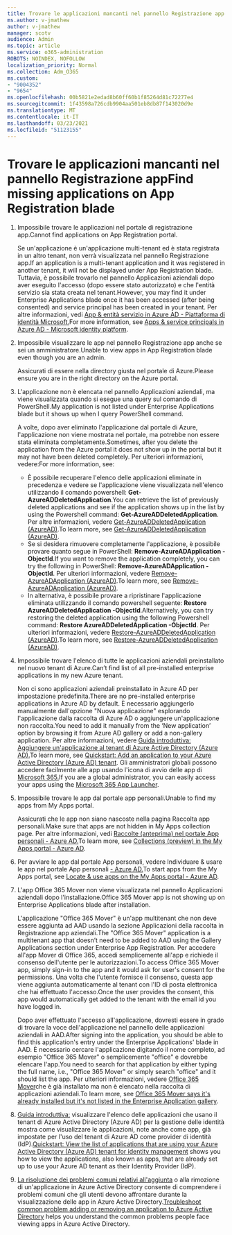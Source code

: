```yaml
---
title: Trovare le applicazioni mancanti nel pannello Registrazione app
ms.author: v-jmathew
author: v-jmathew
manager: scotv
audience: Admin
ms.topic: article
ms.service: o365-administration
ROBOTS: NOINDEX, NOFOLLOW
localization_priority: Normal
ms.collection: Adm_O365
ms.custom:
- "9004352"
- "9654"
ms.openlocfilehash: 00b5821e2edad8b60ff60b1f85264d81c72277e4
ms.sourcegitcommit: 1f43598a726cdb9904aa501eb8db87f143020d9e
ms.translationtype: MT
ms.contentlocale: it-IT
ms.lasthandoff: 03/23/2021
ms.locfileid: "51123155"
---
```

# <a name="find-missing-applications-on-app-registration-blade"></a><span data-ttu-id="f62af-102">Trovare le applicazioni mancanti nel pannello Registrazione app</span><span class="sxs-lookup"><span data-stu-id="f62af-102">Find missing applications on App Registration blade</span></span>

1. <span data-ttu-id="f62af-103">Impossibile trovare le applicazioni nel portale di registrazione app.</span><span class="sxs-lookup"><span data-stu-id="f62af-103">Cannot find applications on App Registration portal.</span></span>

    <span data-ttu-id="f62af-104">Se un'applicazione è un'applicazione multi-tenant ed è stata registrata in un altro tenant, non verrà visualizzata nel pannello Registrazione app.</span><span class="sxs-lookup"><span data-stu-id="f62af-104">If an application is a multi-tenant application and it was registered in another tenant, it will not be displayed under App Registration blade.</span></span> <span data-ttu-id="f62af-105">Tuttavia, è possibile trovarlo nel pannello Applicazioni aziendali dopo aver eseguito l'accesso (dopo essere stato autorizzato) e che l'entità servizio sia stata creata nel tenant.</span><span class="sxs-lookup"><span data-stu-id="f62af-105">However, you may find it under Enterprise Applications blade once it has been accessed (after being consented) and service principal has been created in your tenant.</span></span> <span data-ttu-id="f62af-106">Per altre informazioni, vedi [App & entità servizio in Azure AD - Piattaforma di identità Microsoft.](https://docs.microsoft.com/azure/active-directory/develop/app-objects-and-service-principals)</span><span class="sxs-lookup"><span data-stu-id="f62af-106">For more information, see [Apps & service principals in Azure AD - Microsoft identity platform](https://docs.microsoft.com/azure/active-directory/develop/app-objects-and-service-principals).</span></span>
2. <span data-ttu-id="f62af-107">Impossibile visualizzare le app nel pannello Registrazione app anche se sei un amministratore.</span><span class="sxs-lookup"><span data-stu-id="f62af-107">Unable to view apps in App Registration blade even though you are an admin.</span></span>

    <span data-ttu-id="f62af-108">Assicurati di essere nella directory giusta nel portale di Azure.</span><span class="sxs-lookup"><span data-stu-id="f62af-108">Please ensure you are in the right directory on the Azure portal.</span></span>
3. <span data-ttu-id="f62af-109">L'applicazione non è elencata nel pannello Applicazioni aziendali, ma viene visualizzata quando si esegue una query sul comando di PowerShell.</span><span class="sxs-lookup"><span data-stu-id="f62af-109">My application is not listed under Enterprise Applications blade but it shows up when I query PowerShell command.</span></span>

    <span data-ttu-id="f62af-110">A volte, dopo aver eliminato l'applicazione dal portale di Azure, l'applicazione non viene mostrata nel portale, ma potrebbe non essere stata eliminata completamente.</span><span class="sxs-lookup"><span data-stu-id="f62af-110">Sometimes, after you delete the application from the Azure portal it does not show up in the portal but it may not have been deleted completely.</span></span> <span data-ttu-id="f62af-111">Per ulteriori informazioni, vedere:</span><span class="sxs-lookup"><span data-stu-id="f62af-111">For more information, see:</span></span>
    - <span data-ttu-id="f62af-112">È possibile recuperare l'elenco delle applicazioni eliminate in precedenza e vedere se l'applicazione viene visualizzata nell'elenco utilizzando il comando powershell: **Get-AzureADDeletedApplication**.</span><span class="sxs-lookup"><span data-stu-id="f62af-112">You can retrieve the list of previously deleted applications and see if the application shows up in the list by using the Powershell command: **Get-AzureADDeletedApplication**.</span></span> <span data-ttu-id="f62af-113">Per altre informazioni, vedere [Get-AzureADDeletedApplication (AzureAD)](https://docs.microsoft.com/powershell/module/azuread/get-azureaddeletedapplication).</span><span class="sxs-lookup"><span data-stu-id="f62af-113">To learn more, see [Get-AzureADDeletedApplication (AzureAD)](https://docs.microsoft.com/powershell/module/azuread/get-azureaddeletedapplication).</span></span>
    - <span data-ttu-id="f62af-114">Se si desidera rimuovere completamente l'applicazione, è possibile provare quanto segue in PowerShell: **Remove-AzureADApplication -ObjectId**.</span><span class="sxs-lookup"><span data-stu-id="f62af-114">If you want to remove the application completely, you can try the following in PowerShell: **Remove-AzureADApplication -ObjectId**.</span></span> <span data-ttu-id="f62af-115">Per ulteriori informazioni, vedere [Remove-AzureADApplication (AzureAD)](https://docs.microsoft.com/powershell/module/azuread/remove-azureadapplication).</span><span class="sxs-lookup"><span data-stu-id="f62af-115">To learn more, see [Remove-AzureADApplication (AzureAD)](https://docs.microsoft.com/powershell/module/azuread/remove-azureadapplication).</span></span>
    - <span data-ttu-id="f62af-116">In alternativa, è possibile provare a ripristinare l'applicazione eliminata utilizzando il comando powershell seguente: **Restore AzureADDeletedApplication -ObjectId**.</span><span class="sxs-lookup"><span data-stu-id="f62af-116">Alternatively, you can try restoring the deleted application using the following Powershell command: **Restore AzureADDeletedApplication -ObjectId**.</span></span> <span data-ttu-id="f62af-117">Per ulteriori informazioni, vedere [Restore-AzureADDeletedApplication (AzureAD)](https://docs.microsoft.com/powershell/module/azuread/restore-azureaddeletedapplication).</span><span class="sxs-lookup"><span data-stu-id="f62af-117">To learn more, see [Restore-AzureADDeletedApplication (AzureAD)](https://docs.microsoft.com/powershell/module/azuread/restore-azureaddeletedapplication).</span></span>
4. <span data-ttu-id="f62af-118">Impossibile trovare l'elenco di tutte le applicazioni aziendali preinstallato nel nuovo tenant di Azure.</span><span class="sxs-lookup"><span data-stu-id="f62af-118">Can’t find list of all pre-installed enterprise applications in my new Azure tenant.</span></span>

    <span data-ttu-id="f62af-119">Non ci sono applicazioni aziendali preinstallato in Azure AD per impostazione predefinita.</span><span class="sxs-lookup"><span data-stu-id="f62af-119">There are no pre-installed enterprise applications in Azure AD by default.</span></span> <span data-ttu-id="f62af-120">È necessario aggiungerlo manualmente dall'opzione "Nuova applicazione" esplorando l'applicazione dalla raccolta di Azure AD o aggiungere un'applicazione non raccolta.</span><span class="sxs-lookup"><span data-stu-id="f62af-120">You need to add it manually from the ‘New application’ option by browsing it from Azure AD gallery or add a non-gallery application.</span></span> <span data-ttu-id="f62af-121">Per altre informazioni, vedere [Guida introduttiva: Aggiungere un'applicazione al tenant di Azure Active Directory (Azure AD).](https://docs.microsoft.com/azure/active-directory/manage-apps/add-application-portal)</span><span class="sxs-lookup"><span data-stu-id="f62af-121">To learn more, see [Quickstart: Add an application to your Azure Active Directory (Azure AD) tenant](https://docs.microsoft.com/azure/active-directory/manage-apps/add-application-portal).</span></span>
    <span data-ttu-id="f62af-122">Gli amministratori globali possono accedere facilmente alle app usando l'icona di avvio delle app di [Microsoft 365.](https://docs.microsoft.com/microsoft-365/admin/manage/customize-the-app-launcher)</span><span class="sxs-lookup"><span data-stu-id="f62af-122">If you are a global administrator, you can easily access your apps using the [Microsoft 365 App Launcher](https://docs.microsoft.com/microsoft-365/admin/manage/customize-the-app-launcher).</span></span>
5. <span data-ttu-id="f62af-123">Impossibile trovare le app dal portale app personali.</span><span class="sxs-lookup"><span data-stu-id="f62af-123">Unable to find my apps from My Apps portal.</span></span>

    <span data-ttu-id="f62af-124">Assicurati che le app non siano nascoste nella pagina Raccolta app personali.</span><span class="sxs-lookup"><span data-stu-id="f62af-124">Make sure that apps are not hidden in My Apps collection page.</span></span> <span data-ttu-id="f62af-125">Per altre informazioni, vedi [Raccolte (anteprima) nel portale App personali - Azure AD.](https://docs.microsoft.com/azure/active-directory/user-help/my-apps-portal-user-collections)</span><span class="sxs-lookup"><span data-stu-id="f62af-125">To learn more, see [Collections (preview) in the My Apps portal - Azure AD](https://docs.microsoft.com/azure/active-directory/user-help/my-apps-portal-user-collections).</span></span>
6. <span data-ttu-id="f62af-126">Per avviare le app dal portale App personali, vedere Individuare & usare le app nel portale App personali [- Azure AD.](https://docs.microsoft.com/azure/active-directory/user-help/my-apps-portal-end-user-access)</span><span class="sxs-lookup"><span data-stu-id="f62af-126">To start apps from the My Apps portal, see [Locate & use apps on the My Apps portal - Azure AD](https://docs.microsoft.com/azure/active-directory/user-help/my-apps-portal-end-user-access).</span></span>
7. <span data-ttu-id="f62af-127">L'app Office 365 Mover non viene visualizzata nel pannello Applicazioni aziendali dopo l'installazione.</span><span class="sxs-lookup"><span data-stu-id="f62af-127">Office 365 Mover app is not showing up on Enterprise Applications blade after installation.</span></span>

    <span data-ttu-id="f62af-128">L'applicazione "Office 365 Mover" è un'app multitenant che non deve essere aggiunta ad AAD usando la sezione Applicazioni della raccolta in Registrazione app aziendali.</span><span class="sxs-lookup"><span data-stu-id="f62af-128">The "Office 365 Mover" application is a multitenant app that doesn’t need to be added to AAD using the Gallery Applications section under Enterprise App Registration.</span></span> <span data-ttu-id="f62af-129">Per accedere all'app Mover di Office 365, accedi semplicemente all'app e richiede il consenso dell'utente per le autorizzazioni.</span><span class="sxs-lookup"><span data-stu-id="f62af-129">To access Office 365 Mover app, simply sign-in to the app and it would ask for user's consent for the permissions.</span></span> <span data-ttu-id="f62af-130">Una volta che l'utente fornisce il consenso, questa app viene aggiunta automaticamente al tenant con l'ID di posta elettronica che hai effettuato l'accesso.</span><span class="sxs-lookup"><span data-stu-id="f62af-130">Once the user provides the consent, this app would automatically get added to the tenant with the email id you have logged in.</span></span>

    <span data-ttu-id="f62af-131">Dopo aver effettuato l'accesso all'applicazione, dovresti essere in grado di trovare la voce dell'applicazione nel pannello delle applicazioni aziendali in AAD.</span><span class="sxs-lookup"><span data-stu-id="f62af-131">After signing into the application, you should be able to find this application's entry under the Enterprise Applications' blade in AAD.</span></span> <span data-ttu-id="f62af-132">È necessario cercare l'applicazione digitando il nome completo, ad esempio "Office 365 Mover" o semplicemente "office" e dovrebbe elencare l'app.</span><span class="sxs-lookup"><span data-stu-id="f62af-132">You need to search for that application by either typing the full name, i.e., "Office 365 Mover" or simply search "office" and it should list the app.</span></span> <span data-ttu-id="f62af-133">Per ulteriori informazioni, vedere [Office 365 Mover](https://docs.microsoft.com/answers/questions/30186/office-365-mover-says-its-already-installed-but-it.html)che è già installato ma non è elencato nella raccolta di applicazioni aziendali.</span><span class="sxs-lookup"><span data-stu-id="f62af-133">To learn more, see [Office 365 Mover says it's already installed but it's not listed in the Enterprise Application gallery](https://docs.microsoft.com/answers/questions/30186/office-365-mover-says-its-already-installed-but-it.html).</span></span>
8. <span data-ttu-id="f62af-134">[Guida introduttiva:](https://docs.microsoft.com/azure/active-directory/manage-apps/view-applications-portal) visualizzare l'elenco delle applicazioni che usano il tenant di Azure Active Directory (Azure AD) per la gestione delle identità mostra come visualizzare le applicazioni, note anche come app, già impostate per l'uso del tenant di Azure AD come provider di identità (IdP).</span><span class="sxs-lookup"><span data-stu-id="f62af-134">[Quickstart: View the list of applications that are using your Azure Active Directory (Azure AD) tenant for identity management](https://docs.microsoft.com/azure/active-directory/manage-apps/view-applications-portal) shows you how to view the applications, also known as apps, that are already set up to use your Azure AD tenant as their Identity Provider (IdP).</span></span>
9. <span data-ttu-id="f62af-135">[La risoluzione dei problemi comuni relativi all'aggiunta](https://docs.microsoft.com/azure/active-directory/manage-apps/troubleshoot-adding-apps) o alla rimozione di un'applicazione in Azure Active Directory consente di comprendere i problemi comuni che gli utenti devono affrontare durante la visualizzazione delle app in Azure Active Directory.</span><span class="sxs-lookup"><span data-stu-id="f62af-135">[Troubleshoot common problem adding or removing an application to Azure Active Directory](https://docs.microsoft.com/azure/active-directory/manage-apps/troubleshoot-adding-apps) helps you understand the common problems people face viewing apps in Azure Active Directory.</span></span>
